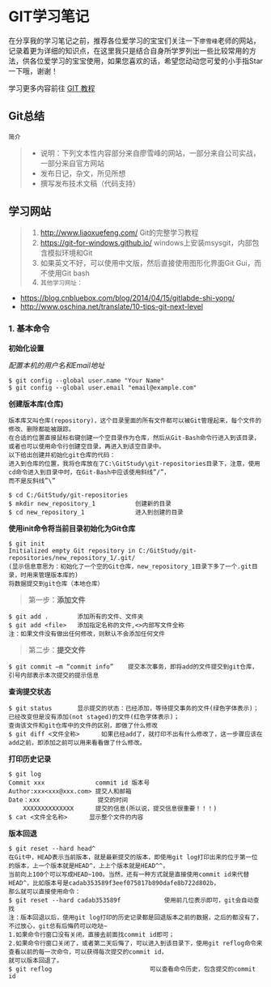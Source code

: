# GIT学习笔记

在分享我的学习笔记之前，推荐各位爱学习的宝宝们关注一下`廖雪峰`老师的网站，记录着更为详细的知识点，在这里我只是结合自身所学罗列出一些比较常用的方法，供各位爱学习的宝宝使用，如果您喜欢的话，希望您动动您可爱的小手指Star一下哦，谢谢！

学习更多内容前往 [GIT 教程](https://www.liaoxuefeng.com/wiki/0013739516305929606dd18361248578c67b8067c8c017b000) 

## Git总结

  `简介`
  
> * 说明：下列文本性内容部分来自廖雪峰的网站，一部分来自公司实战，一部分来自官方网站
> * 发布日记，杂文，所见所想
> * 撰写发布技术文稿（代码支持）

## 学习网站

> 1. http://www.liaoxuefeng.com/   Git的完整学习教程
> 2. https://git-for-windows.github.io/   windows上安装msysgit，内部包含模拟环境和Git
> 3. 如果英文不好，可以使用中文版，然后直接使用图形化界面Git Gui，而不使用Git bash
> 4. `其他学习网址：`
  * https://blog.cnbluebox.com/blog/2014/04/15/gitlabde-shi-yong/
  * http://www.oschina.net/translate/10-tips-git-next-level
  
### 1. 基本命令

   **初始化设置**
   
   *配置本机的用户名和Email地址*

```
$ git config --global user.name "Your Name"
$ git config --global user.email "email@example.com"
```

**创建版本库(仓库)**

    版本库又叫仓库(repository)，这个目录里面的所有文件都可以被Git管理起来，每个文件的修改、删除都能被跟踪。
    在合适的位置直接鼠标右键创建一个空目录作为仓库，然后从Git-Bash命令行进入到该目录，或者也可以使用命令行创建空目录，再进入到该空目录中。  
    以下给出创建并初始化git仓库的代码：  
    进入到仓库的位置，我将仓库放在了C:\GitStudy\git-repositories目录下，注意，使用cd命令进入到目录中时，在Git-Bash中应该使用斜线”/”，  
    而不是反斜线”\”  

```
$ cd C:/GitStudy/git-repositories
$ mkdir new_repository_1           创建新的目录
$ cd new_repository_1              进入到创建的目录
```

**使用init命令将当前目录初始化为Git仓库**

```
$ git init
Initialized empty Git repository in C:/GitStudy/git-repositories/new_repository_1/.git/
(显示信息意思为：初始化了一个空的Git仓库，new_repository_1目录下多了一个.git目录，时用来管理版本库的)
将数据提交到git仓库（本地仓库）
```

> 第一步：**添加文件**

```
$ git add .        添加所有的文件、文件夹
$ git add <file>   添加指定名称的文件,<>内部写文件全称
注：如果文件没有做出任何修改，则默认不会添加任何文件
```

> 第二步：**提交文件**

```
$ git commit –m “commit info”    提交本次事务，即将add的文件提交到git仓库，引号内部表示本次提交的提示信息
```

**查询提交状态**

```
$ git status       显示提交的状态：已经添加，等待提交事务的文件(绿色字体表示)；已经改变但是没有添加(not staged)的文件(红色字体表示)；
查询该文件和git仓库中的文件的区别，即做了什么修改
$ git diff <文件全称>      如果已经add了，就打印不出有什么修改了，这一步骤应该在add之前，即添加之前可以用来看看做了什么修改。
```

**打印历史记录**

```
$ git log
Commit xxx              commit id 版本号
Author:xxx<xxx@xxx.com> 提交人和邮箱
Date：xxx                提交的时间
    XXXXXXXXXXXXXX      提交的信息(所以说，提交信息很重要！！！)
$ cat <文件全名称>      显示整个文件的内容
```

**版本回退**

```
$ git reset --hard head^
在Git中，HEAD表示当前版本，就是最新提交的版本，即使用git log打印出来的位于第一位的版本，上一个版本就是HEAD^，上上个版本就是HEAD^^，  
当前向上100个可以写成HEAD~100。当然，还有一种方式就是直接使用commit id来代替HEAD^，比如版本号是cadab353589f3eef075817b890dafe8b722d802b，  
那么就可以直接使用命令：  
$ git reset --hard cadab353589f            使用前几位表示即可，git会自动查找  
注：版本回退以后，使用git log打印的历史记录都是回退版本之前的数据，之后的都没有了，不过放心，git总有后悔药可以吃哒~  
1.如果命令行窗口没有关闭，直接去前面找commit id即可；  
2.如果命令行窗口关闭了，或者第二天后悔了，可以进入到该目录下，使用git reflog命令来查看以前的每一次命令，可以获得每次提交的commit id，  
就可以版本回退了。  
$ git reflog                           可以查看命令历史，包含提交的commit id  
```
